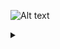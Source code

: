 ![Alt text](https://g.gravizo.com/source/svg/c1?https%3A%2F%2Fraw.githubusercontent.com%2FAnt2000s%2FTLP%2Fmain%2FREADME.md)
<details> 
<summary></summary>
c1
  digraph G {
    execute -> compare;
  }
c1
</details>
